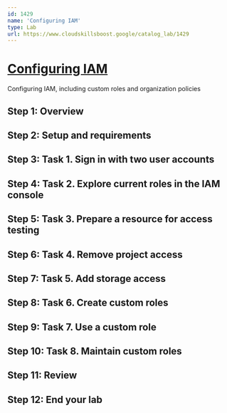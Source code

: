 ```yaml
---
id: 1429
name: 'Configuring IAM'
type: Lab
url: https://www.cloudskillsboost.google/catalog_lab/1429
---
```


# [Configuring IAM](https://www.cloudskillsboost.google/catalog_lab/1429)

Configuring IAM, including custom roles and organization policies

## Step 1: Overview

## Step 2: Setup and requirements

## Step 3: Task 1. Sign in with two user accounts

## Step 4: Task 2. Explore current roles in the IAM console

## Step 5: Task 3. Prepare a resource for access testing

## Step 6: Task 4. Remove project access

## Step 7: Task 5. Add storage access

## Step 8: Task 6. Create custom roles

## Step 9: Task 7. Use a custom role

## Step 10: Task 8. Maintain custom roles

## Step 11: Review

## Step 12: End your lab
